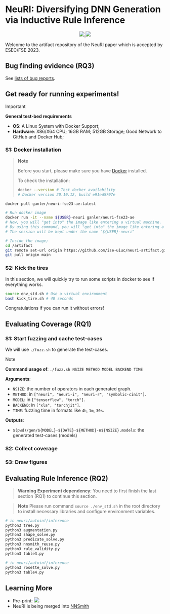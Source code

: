 # NeuRI: Diversifying DNN Generation via Inductive Rule Inference

<p align="center">
    <a href="https://arxiv.org/abs/2302.02261"><img src="https://img.shields.io/badge/arXiv-2302.02261-b31b1b.svg">
    <a href="https://github.com/ise-uiuc/neuri-artifact/blob/main/LICENSE"><img src="https://img.shields.io/badge/License-Apache_2.0-blue.svg"></a>
</p>

Welcome to the artifact repository of the NeuRI paper which is accepted by ESEC/FSE 2023.


## Bug finding evidence (RQ3)

See [lists of bug reports](docs/rq3-bug-reports.md).


## Get ready for running experiments!

> [!IMPORTANT]
> 
> **General test-bed requirements**
> - **OS**: A Linux System with Docker Support;
> - **Hardware**: X86/X64 CPU; 16GB RAM; 512GB Storage; Good Network to GitHub and Docker Hub;

### S1: Docker installation

> **Note**
> 
> Before you start, please make sure you have [Docker](https://docs.docker.com/engine/install/) installed.
>
> To check the installation:
> ```bash
> docker --version # Test docker availability
> # Docker version 20.10.12, build e91ed5707e
> ```

```bash
docker pull ganler/neuri-fse23-ae:latest

# Run docker image
docker run -it --name ${USER}-neuri ganler/neuri-fse23-ae
# Now, you will "get into" the image like entering a virtual machine.
# By using this command, you will "get into" the image like entering a virtual machine.
# The session will be kept under the name "${USER}-neuri"

# Inside the image;
cd /artifact
git remote set-url origin https://github.com/ise-uiuc/neuri-artifact.git
git pull origin main
```

### S2: Kick the tires

In this section, we will quickly try to run some scripts in docker to see if everything works.

```bash
source env_std.sh # Use a virtual environment
bash kick_tire.sh # 40 seconds
```

Congratulations if you can run it without errors!

## Evaluating Coverage (RQ1)

### S1: Start fuzzing and cache test-cases

We will use `./fuzz.sh` to generate the test-cases.

> [!NOTE]
> 
> **Command usage of**: `./fuzz.sh NSIZE METHOD MODEL BACKEND TIME`
> 
> **Arguments**:
> - `NSIZE`: the number of operators in each generated graph.
> - `METHOD`: in `["neuri", "neuri-i", "neuri-r", "symbolic-cinit"]`.
> - `MODEL`: in `["tensorflow", "torch"]`.
> - `BACKEND`: in `["xla", "torchjit"]`.
> - `TIME`: fuzzing time in formats like `4h`, `1m`, `30s`.
>
> **Outputs**:
> - `$(pwd)/gen/${MODEL}-${DATE}-${METHOD}-n${NSIZE}.models`: the generated test-cases (models)

### S2: Collect coverage

### S3: Draw figures


## Evaluating Rule Inference (RQ2)

> **Warning** 
> **Experiment dependency**:
> You need to first finish the last section (RQ1) to continue this section.

> **Note** 
> Please run command `source ./env_std.sh` in the root directory to install necessary libraries and configure environment variables.

```bash
# in neuri/autoinf/inference
python3 tree.py
python3 augmentation.py
python3 shape_solve.py
python3 predicate_solve.py
python3 nnsmith_reuse.py
python3 rule_validity.py
python3 table3.py
```

```bash
# in neuri/autoinf/inference
python3 rosette_solve.py
python3 table4.py
```


## Learning More

- Pre-print: [![](https://img.shields.io/badge/arXiv-2302.02261-b31b1b.svg)](https://arxiv.org/abs/2302.02261)
- NeuRI is being merged into [NNSmith](https://github.com/ise-uiuc/nnsmith)
